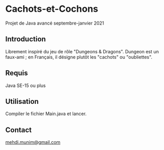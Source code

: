# Cachots-et-Cochons

Projet de Java avancé septembre-janvier 2021

## Introduction
Librement inspiré du jeu de rôle "Dungeons & Dragons".
Dungeon est un faux-ami ; en Français, il désigne plutôt les "cachots" ou "oubliettes".

## Requis

Java SE-15 ou plus

## Utilisation
Compiler le fichier Main.java et lancer.

## Contact
mehdi.munim@gmail.com
